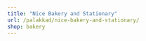 ```yaml
---
title: "Nice Bakery and Stationary"
url: /palakkad/nice-bakery-and-stationary/
shop: bakery
---
```

